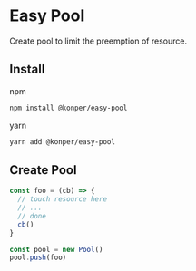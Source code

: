 # Easy Pool

Create pool to limit the preemption of resource.

## Install

npm

```sh
npm install @konper/easy-pool
```

yarn

```sh
yarn add @konper/easy-pool
```

## Create Pool

```js
const foo = (cb) => {
  // touch resource here
  // ...
  // done
  cb()
}

const pool = new Pool()
pool.push(foo)
```
